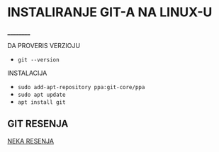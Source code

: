 # INSTALIRANJE GIT-A NA LINUX-U

[________](https://git-scm.com/download/linux)

DA PROVERIS VERZIOJU

- `git --version`

INSTALACIJA

- `sudo add-apt-repository ppa:git-core/ppa`
- `sudo apt update`
- `apt install git`

## GIT RESENJA

[NEKA RESENJA](https://github.com/Rade58/apis_trying_out_and_practicing/blob/master/POWER%20SHELL%20%2C%20GIT%2C%20NPM%2C%20YARN/GIT%20RESENJA.md#git-resenja)